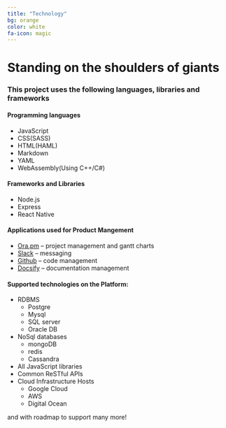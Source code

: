 ```yaml
---
title: "Technology"
bg: orange
color: white
fa-icon: magic
---
```


# Standing on the shoulders of giants

### This project uses the following languages, libraries and frameworks

#### Programming languages 
- JavaScript
- CSS(SASS)
- HTML(HAML)
- Markdown
- YAML
- WebAssembly(Using C++/C#)

#### Frameworks and Libraries 
- Node.js
- Express
- React Native

#### Applications used for Product Mangement
- [Ora.pm](https://ora.pm/) – project management and gantt charts
- [Slack](https://slack.com) – messaging
- [Github](https://github.com/expeditejs) – code management
- [Docsify](https://docsify.js.org) – documentation management
#### Supported technologies on the Platform:
- RDBMS
    - Postgre
    - Mysql
    - SQL server
    - Oracle DB
- NoSql databases
    - mongoDB
    - redis
    - Cassandra
- All JavaScript libraries
- Common ReSTful APIs
- Cloud Infrastructure Hosts
    - Google Cloud
    - AWS
    - Digital Ocean

and with roadmap to support many more!

